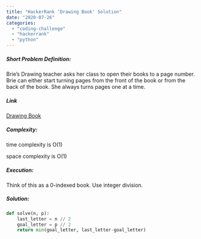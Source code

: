 ```yaml
---
title: "HackerRank 'Drawing Book' Solution"
date: "2020-07-26"
categories: 
  - "coding-challenge"
  - "hackerrank"
  - "python"
---
```


##### Short Problem Definition:

Brie’s Drawing teacher asks her class to open their books to a page number. Brie can either start turning pages from the front of the book or from the back of the book. She always turns pages one at a time. 

##### Link

[Drawing Book](https://www.hackerrank.com/challenges/drawing-book/problem)

##### Complexity:

time complexity is O(1)

space complexity is O(1)

##### Execution:

Think of this as a 0-indexed book. Use integer division.

##### Solution:

```python
def solve(n, p):
    last_letter = n // 2
    goal_letter = p // 2
    return min(goal_letter, last_letter-goal_letter)
```
